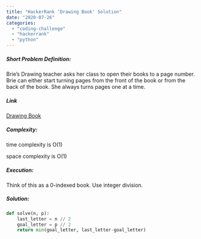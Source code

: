 ```yaml
---
title: "HackerRank 'Drawing Book' Solution"
date: "2020-07-26"
categories: 
  - "coding-challenge"
  - "hackerrank"
  - "python"
---
```


##### Short Problem Definition:

Brie’s Drawing teacher asks her class to open their books to a page number. Brie can either start turning pages from the front of the book or from the back of the book. She always turns pages one at a time. 

##### Link

[Drawing Book](https://www.hackerrank.com/challenges/drawing-book/problem)

##### Complexity:

time complexity is O(1)

space complexity is O(1)

##### Execution:

Think of this as a 0-indexed book. Use integer division.

##### Solution:

```python
def solve(n, p):
    last_letter = n // 2
    goal_letter = p // 2
    return min(goal_letter, last_letter-goal_letter)
```
